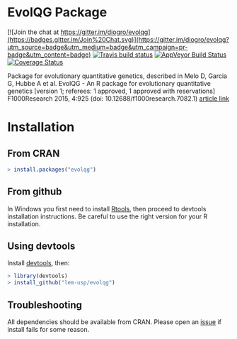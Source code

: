 EvolQG Package
======================

[![Join the chat at https://gitter.im/diogro/evolqg](https://badges.gitter.im/Join%20Chat.svg)](https://gitter.im/diogro/evolqg?utm_source=badge&utm_medium=badge&utm_campaign=pr-badge&utm_content=badge)
[![Travis build status](https://travis-ci.org/lem-usp/EvolQG.svg?branch=master)](https://travis-ci.org/lem-usp/EvolQG) 
[![AppVeyor Build Status](https://ci.appveyor.com/api/projects/status/github/lem-usp/EvolQG?branch=master&svg=true)](https://ci.appveyor.com/project/lem-usp/EvolQG)
[![Coverage Status](https://coveralls.io/repos/github/lem-usp/EvolQG/badge.svg?branch=master)](https://coveralls.io/github/lem-usp/EvolQG?branch=master)

Package for evolutionary quantitative genetics, described in Melo D, Garcia G, Hubbe A et al. EvolQG - An R package for evolutionary quantitative genetics [version 1; referees: 1 approved, 1 approved with reservations] F1000Research 2015, 4:925 (doi: 10.12688/f1000research.7082.1) [article link](http://f1000research.com/articles/4-925/v1)


Installation
============

From CRAN
---------

```R
> install.packages("evolqg")
```

From github
-----------

In Windows you first need to install [Rtools](http://cran.r-project.org/bin/windows/Rtools/), then proceed to devtools installation instructions. Be careful to use the right version for your R installation.


Using devtools
--------------

Install [devtools](http://www.rstudio.com/projects/devtools/), then:

```R
> library(devtools)
> install_github("lem-usp/evolqg")
```

Troubleshooting
---------------

All dependencies should be available from CRAN. Please open an [issue](https://github.com/lem-usp/EvolQG/issues) if install fails for some reason.
